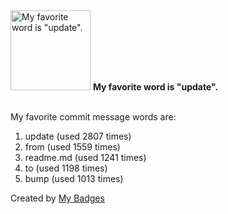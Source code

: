 <img src="https://my-badges.github.io/my-badges/favorite-word.png" alt="My favorite word is &quot;update&quot;." title="My favorite word is &quot;update&quot;." width="128">
<strong>My favorite word is &quot;update&quot;.</strong>
<br><br>

My favorite commit message words are:

1. update (used 2807 times)
2. from (used 1559 times)
3. readme.md (used 1241 times)
4. to (used 1198 times)
5. bump (used 1013 times)


Created by <a href="https://github.com/my-badges/my-badges">My Badges</a>